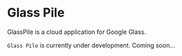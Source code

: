 Glass Pile
========

GlassPile is a cloud application for Google Glass.

`Glass Pile` is currently under development.
Coming soon...
